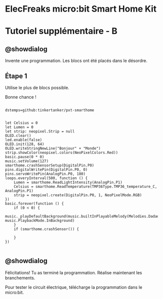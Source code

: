# ElecFreaks micro:bit Smart Home Kit

# Tutoriel supplémentaire - B

## @showdialog

Invente une programmation. Les blocs ont été placés dans le désordre.

## Étape 1

Utilise le plus de blocs possible.

Bonne chance !

```package

dstemps=github:tinkertanker/pxt-smarthome

```

```blocks

let Celsius = 0
let Lumen = 0
let strip: neopixel.Strip = null
OLED.clear()
led.enable(false)
OLED.init(128, 64)
OLED.writeStringNewLine("Bonjour" + "Monde")
strip.showColor(neopixel.colors(NeoPixelColors.Red))
basic.pause(0 * 0)
music.setVolume(127)
smarthome.crashSensorSetup(DigitalPin.P0)
pins.digitalWritePin(DigitalPin.P0, 0)
pins.servoWritePin(AnalogPin.P0, 180)
loops.everyInterval(500, function () {
    Lumen = smarthome.ReadLightIntensity(AnalogPin.P1)
    Celsius = smarthome.ReadTemperature(TMP36Type.TMP36_temperature_C, AnalogPin.P1)
    strip = neopixel.create(DigitalPin.P0, 1, NeoPixelMode.RGB)
})
basic.forever(function () {
    if (0 < 0) {
        music._playDefaultBackground(music.builtInPlayableMelody(Melodies.Dadadadum), music.PlaybackMode.InBackground)
    }
    if (smarthome.crashSensor()) {
    	
    }
})


```

## @showdialog 

Félicitations! Tu as terminé la programmation. Réalise maintenant les branchements.

Pour tester le circuit électrique, télécharge la programmation dans le micro:bit.